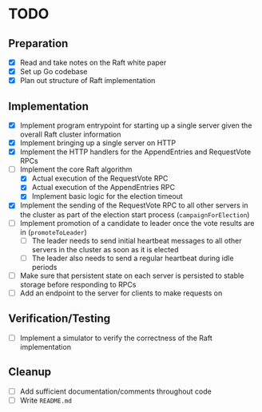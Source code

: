 # TODO

## Preparation

- [x] Read and take notes on the Raft white paper
- [x] Set up Go codebase
- [x] Plan out structure of Raft implementation

## Implementation

- [x] Implement program entrypoint for starting up a single server given the overall Raft cluster information
- [x] Implement bringing up a single server on HTTP
- [x] Implement the HTTP handlers for the AppendEntries and RequestVote RPCs
- [ ] Implement the core Raft algorithm
  - [x] Actual execution of the RequestVote RPC
  - [x] Actual execution of the AppendEntries RPC
  - [x] Implement basic logic for the election timeout
- [x] Implement the sending of the RequestVote RPC to all other servers in the cluster as part of the election start process (`campaignForElection`)
- [ ] Implement promotion of a candidate to leader once the vote results are in (`promoteToLeader`)
  - [ ] The leader needs to send initial heartbeat messages to all other servers in the cluster as soon as it is elected
  - [ ] The leader also needs to send a regular heartbeat during idle periods
- [ ] Make sure that persistent state on each server is persisted to stable storage before responding to RPCs
- [ ] Add an endpoint to the server for clients to make requests on

## Verification/Testing

- [ ] Implement a simulator to verify the correctness of the Raft implementation

## Cleanup

- [ ] Add sufficient documentation/comments throughout code
- [ ] Write `README.md`
